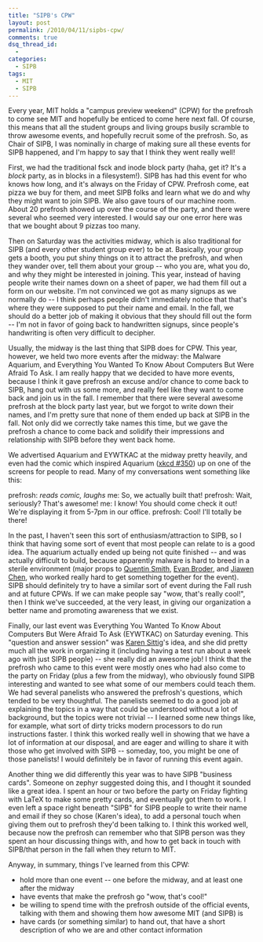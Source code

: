 ```yaml
---
title: "SIPB's CPW"
layout: post
permalink: /2010/04/11/sipbs-cpw/
comments: true
dsq_thread_id:
  - 
categories:
  - SIPB
tags:
  - MIT
  - SIPB
---
```


Every year, MIT holds a "campus preview weekend" (CPW) for the
prefrosh to come see MIT and hopefully be enticed to come here next
fall. Of course, this means that all the student groups and living
groups busily scramble to throw awesome events, and hopefully recruit
some of the prefrosh. So, as Chair of SIPB, I was nominally in charge
of making sure all these events for SIPB happened, and I'm happy to
say that I think they went really well!

<!-- more -->

First, we had the traditional fsck and inode block party (haha, get
it? It's a *block* party, as in blocks in a filesystem!). SIPB has had
this event for who knows how long, and it's always on the Friday of
CPW. Prefrosh come, eat pizza we buy for them, and meet SIPB folks and
learn what we do and why they might want to join SIPB. We also gave
tours of our machine room. About 20 prefrosh showed up over the course
of the party, and there were several who seemed very interested. I
would say our one error here was that we bought about 9 pizzas too
many.

Then on Saturday was the activities midway, which is also traditional
for SIPB (and every other student group ever) to be at. Basically,
your group gets a booth, you put shiny things on it to attract the
prefrosh, and when they wander over, tell them about your group -- who
you are, what you do, and why they might be interested in
joining. This year, instead of having people write their names down on
a sheet of paper, we had them fill out a form on our website. I'm not
convinced we got as many signups as we normally do -- I think perhaps
people didn't immediately notice that that's where they were supposed
to put their name and email. In the fall, we should do a better job of
making it obvious that they should fill out the form -- I'm not in
favor of going back to handwritten signups, since people's handwriting
is often very difficult to decipher.

Usually, the midway is the last thing that SIPB does for CPW. This
year, however, we held two more events after the midway: the Malware
Aquarium, and Everything You Wanted To Know About Computers But Were
Afraid To Ask. I am really happy that we decided to have more events,
because I think it gave prefrosh an excuse and/or chance to come back
to SIPB, hang out with us some more, and really feel like they want to
come back and join us in the fall. I remember that there were several
awesome prefrosh at the block party last year, but we forgot to write
down their names, and I'm pretty sure that none of them ended up back
at SIPB in the fall. Not only did we correctly take names this time,
but we gave the prefrosh a chance to come back and solidify their
impressions and relationship with SIPB before they went back home.

We advertised Aquarium and EYWTKAC at the midway pretty heavily, and
even had the comic which inspired Aquarium ([xkcd #350][1]) up on one
of the screens for people to read. Many of my conversations went
something like this:

 [1]: http://xkcd.com/350

prefrosh: *reads comic, laughs* me: So, we actually built that!
prefrosh: Wait, seriously? That's awesome!  me: I know! You should
come check it out! We're displaying it from 5-7pm in our office.
prefrosh: Cool! I'll totally be there!

In the past, I haven't seen this sort of enthusiasm/attraction to
SIPB, so I think that having some sort of event that most people can
relate to is a good idea. The aquarium actually ended up being not
quite finished -- and was actually difficult to build, because
apparently malware is hard to breed in a sterile environment (major
props to [Quentin Smith][2], [Evan Broder][3], and [Jiawen Chen][4],
who worked really hard to get something together for the event). SIPB
should definitely try to have a similar sort of event during the Fall
rush and at future CPWs. If we can make people say "wow, that's really
cool!", then I think we've succeeded, at the very least, in giving our
organization a better name and promoting awareness that we exist.

 [2]: http://coolerq.livejournal.com/
 [3]: http://ebroder.net/
 [4]: http://people.csail.mit.edu/jiawen/

Finally, our last event was Everything You Wanted To Know About
Computers But Were Afraid To Ask (EYWTKAC) on Saturday evening. This
"question and answer session" was [Karen Sittig][5]'s idea, and she
did pretty much all the work in organizing it (including having a test
run about a week ago with just SIPB people) -- she really did an
awesome job! I think that the prefrosh who came to this event were
mostly ones who had also come to the party on Friday (plus a few from
the midway), who obviously found SIPB interesting and wanted to see
what some of our members could teach them. We had several panelists
who answered the prefrosh's questions, which tended to be very
thoughtful. The panelists seemed to do a good job at explaining the
topics in a way that could be understood without a lot of background,
but the topics were not trivial -- I learned some new things like, for
example, what sort of dirty tricks modern processors to do run
instructions faster. I think this worked really well in showing that
we have a lot of information at our disposal, and are eager and
willing to share it with those who get involved with SIPB -- someday,
too, you might be one of those panelists! I would definitely be in
favor of running this event again.

 [5]: http://kasittig.scripts.mit.edu/blog/

Another thing we did differently this year was to have SIPB "business
cards". Someone on zephyr suggested doing this, and I thought it
sounded like a great idea. I spent an hour or two before the party on
Friday fighting with LaTeX to make some pretty cards, and eventually
got them to work. I even left a space right beneath "SIPB" for SIPB
people to write their name and email if they so chose (Karen's idea),
to add a personal touch when giving them out to prefrosh they'd been
talking to. I think this worked well, because now the prefrosh can
remember who that SIPB person was they spent an hour discussing things
with, and how to get back in touch with SIPB/that person in the fall
when they return to MIT.

Anyway, in summary, things I've learned from this CPW:

* hold more than one event -- one before the midway, and at least one
  after the midway
* have events that make the prefrosh go "wow, that's cool!"
* be willing to spend time with the prefrosh outside of the official
  events, talking with them and showing them how awesome MIT (and
  SIPB) is
* have cards (or something similar) to hand out, that have a short
  description of who we are and other contact information
